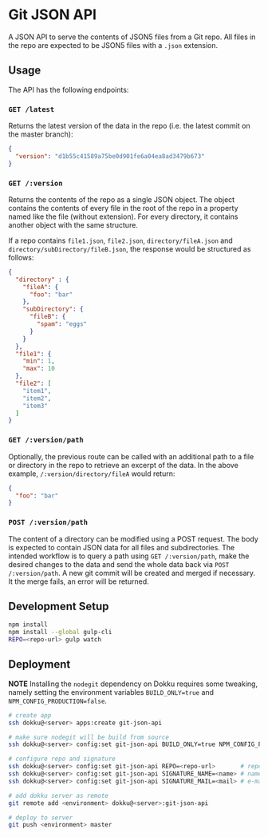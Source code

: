 # Git JSON API

A JSON API to serve the contents of JSON5 files from a Git repo. All files in the repo are expected to be JSON5 files with a `.json` extension.

## Usage

The API has the following endpoints:

### `GET /latest`

Returns the latest version of the data in the repo (i.e. the latest commit on the master branch):

```json
{
  "version": "d1b55c41589a75be0d901fe6a04ea8ad3479b673"
}
```

### `GET /:version`

Returns the contents of the repo as a single JSON object. The object contains the contents of every file in the root of the repo in a property named like the file (without extension). For every directory, it contains another object with the same structure.

If a repo contains `file1.json`, `file2.json`, `directory/fileA.json` and `directory/subDirectory/fileB.json`, the response would be structured as follows:

```json
{
  "directory" : {
    "fileA": {
      "foo": "bar"
    },
    "subDirectory": {
      "fileB": {
        "spam": "eggs"
      }
    }
  },
  "file1": {
    "min": 1,
    "max": 10
  },
  "file2": [
    "item1",
    "item2",
    "item3"
  ]
}
```

### `GET /:version/path`

Optionally, the previous route can be called with an additional path to a file or directory in the repo to retrieve an excerpt of the data. In the above example, `/:version/directory/fileA` would return:

```json
{
  "foo": "bar"
}
```

### `POST /:version/path`

The content of a directory can be modified using a POST request. The body is expected to contain JSON data for all files and subdirectories. The intended workflow is to query a path using `GET /:version/path`, make the desired changes to the data and send the whole data back via `POST /:version/path`. A new git commit will be created and merged if necessary. It the merge fails, an error will be returned.

## Development Setup

```bash
npm install
npm install --global gulp-cli
REPO=<repo-url> gulp watch
```

## Deployment

**NOTE** Installing the `nodegit` dependency on Dokku requires some tweaking, namely setting the environment variables `BUILD_ONLY=true` and `NPM_CONFIG_PRODUCTION=false`.

```bash
# create app
ssh dokku@<server> apps:create git-json-api

# make sure nodegit will be build from source
ssh dokku@<server> config:set git-json-api BUILD_ONLY=true NPM_CONFIG_PRODUCTION=false

# configure repo and signature
ssh dokku@<server> config:set git-json-api REPO=<repo-url>       # repository to be served
ssh dokku@<server> config:set git-json-api SIGNATURE_NAME=<name> # name for generated commits
ssh dokku@<server> config:set git-json-api SIGNATURE_MAIL=<mail> # e-mail address for generated commits

# add dokku server as remote
git remote add <environment> dokku@<server>:git-json-api

# deploy to server
git push <environment> master
```
